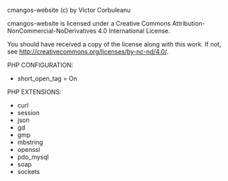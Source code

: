 cmangos-website (c) by Victor Corbuleanu

cmangos-website is licensed under a Creative Commons Attribution-NonCommercial-NoDerivatives 4.0 International License.

You should have received a copy of the license along with this work. If not, see http://creativecommons.org/licenses/by-nc-nd/4.0/.


PHP CONFIGURATION:
- short_open_tag = On

PHP EXTENSIONS:
 - curl
 - session
 - json
 - gd
 - gmp
 - mbstring
 - openssl
 - pdo_mysql
 - soap
 - sockets
